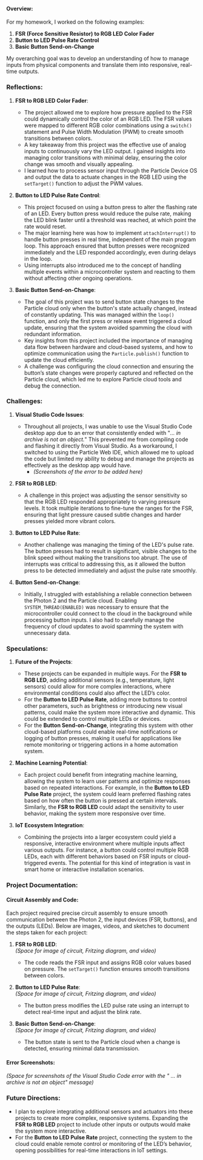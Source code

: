 #### Overview:
For my homework, I worked on the following examples:
1. **FSR (Force Sensitive Resistor) to RGB LED Color Fader**
2. **Button to LED Pulse Rate Control**
3. **Basic Button Send-on-Change**

My overarching goal was to develop an understanding of how to manage inputs from physical components and translate them into responsive, real-time outputs.


### Reflections:

1. **FSR to RGB LED Color Fader**:
   - The project allowed me to explore how pressure applied to the FSR could dynamically control the color of an RGB LED. The FSR values were mapped to different RGB color combinations using a `switch()` statement and Pulse Width Modulation (PWM) to create smooth transitions between colors.
   - A key takeaway from this project was the effective use of analog inputs to continuously vary the LED output. I gained insights into managing color transitions with minimal delay, ensuring the color change was smooth and visually appealing.
   - I learned how to process sensor input through the Particle Device OS and output the data to actuate changes in the RGB LED using the `setTarget()` function to adjust the PWM values.

2. **Button to LED Pulse Rate Control**:
   - This project focused on using a button press to alter the flashing rate of an LED. Every button press would reduce the pulse rate, making the LED blink faster until a threshold was reached, at which point the rate would reset.
   - The major learning here was how to implement `attachInterrupt()` to handle button presses in real time, independent of the main program loop. This approach ensured that button presses were recognized immediately and the LED responded accordingly, even during delays in the loop.
   - Using interrupts also introduced me to the concept of handling multiple events within a microcontroller system and reacting to them without affecting other ongoing operations.

3. **Basic Button Send-on-Change**:
   - The goal of this project was to send button state changes to the Particle cloud only when the button's state actually changed, instead of constantly updating. This was managed within the `loop()` function, and only the first press or release event triggered a cloud update, ensuring that the system avoided spamming the cloud with redundant information.
   - Key insights from this project included the importance of managing data flow between hardware and cloud-based systems, and how to optimize communication using the `Particle.publish()` function to update the cloud efficiently.
   - A challenge was configuring the cloud connection and ensuring the button’s state changes were properly captured and reflected on the Particle cloud, which led me to explore Particle cloud tools and debug the connection.


### Challenges:

1. **Visual Studio Code Issues**:
   - Throughout all projects, I was unable to use the Visual Studio Code desktop app due to an error that consistently ended with "*... in archive is not an object.*" This prevented me from compiling code and flashing it directly from Visual Studio. As a workaround, I switched to using the Particle Web IDE, which allowed me to upload the code but limited my ability to debug and manage the projects as effectively as the desktop app would have. 
     - *(Screenshots of the error to be added here)*

2. **FSR to RGB LED**:
   - A challenge in this project was adjusting the sensor sensitivity so that the RGB LED responded appropriately to varying pressure levels. It took multiple iterations to fine-tune the ranges for the FSR, ensuring that light pressure caused subtle changes and harder presses yielded more vibrant colors.

3. **Button to LED Pulse Rate**:
   - Another challenge was managing the timing of the LED's pulse rate. The button presses had to result in significant, visible changes to the blink speed without making the transitions too abrupt. The use of interrupts was critical to addressing this, as it allowed the button press to be detected immediately and adjust the pulse rate smoothly.

4. **Button Send-on-Change**:
   - Initially, I struggled with establishing a reliable connection between the Photon 2 and the Particle cloud. Enabling `SYSTEM_THREAD(ENABLED)` was necessary to ensure that the microcontroller could connect to the cloud in the background while processing button inputs. I also had to carefully manage the frequency of cloud updates to avoid spamming the system with unnecessary data.


### Speculations:

1. **Future of the Projects**:
   - These projects can be expanded in multiple ways. For the **FSR to RGB LED**, adding additional sensors (e.g., temperature, light sensors) could allow for more complex interactions, where environmental conditions could also affect the LED’s color.
   - For the **Button to LED Pulse Rate**, adding more buttons to control other parameters, such as brightness or introducing new visual patterns, could make the system more interactive and dynamic. This could be extended to control multiple LEDs or devices.
   - For the **Button Send-on-Change**, integrating this system with other cloud-based platforms could enable real-time notifications or logging of button presses, making it useful for applications like remote monitoring or triggering actions in a home automation system.

2. **Machine Learning Potential**:
   - Each project could benefit from integrating machine learning, allowing the system to learn user patterns and optimize responses based on repeated interactions. For example, in the **Button to LED Pulse Rate** project, the system could learn preferred flashing rates based on how often the button is pressed at certain intervals. Similarly, the **FSR to RGB LED** could adapt the sensitivity to user behavior, making the system more responsive over time.

3. **IoT Ecosystem Integration**:
   - Combining the projects into a larger ecosystem could yield a responsive, interactive environment where multiple inputs affect various outputs. For instance, a button could control multiple RGB LEDs, each with different behaviors based on FSR inputs or cloud-triggered events. The potential for this kind of integration is vast in smart home or interactive installation scenarios.


### Project Documentation:

#### Circuit Assembly and Code:
Each project required precise circuit assembly to ensure smooth communication between the Photon 2, the input devices (FSR, buttons), and the outputs (LEDs). Below are images, videos, and sketches to document the steps taken for each project:

1. **FSR to RGB LED**:  
   *(Space for image of circuit, Fritzing diagram, and video)*  
   
   - The code reads the FSR input and assigns RGB color values based on pressure. The `setTarget()` function ensures smooth transitions between colors.
   
2. **Button to LED Pulse Rate**:  
   *(Space for image of circuit, Fritzing diagram, and video)*  
   
   - The button press modifies the LED pulse rate using an interrupt to detect real-time input and adjust the blink rate.
   
3. **Basic Button Send-on-Change**:  
   *(Space for image of circuit, Fritzing diagram, and video)*  
   
   - The button state is sent to the Particle cloud when a change is detected, ensuring minimal data transmission.

#### Error Screenshots:  
*(Space for screenshots of the Visual Studio Code error with the " ... in archive is not an object" message)*


### Future Directions:
- I plan to explore integrating additional sensors and actuators into these projects to create more complex, responsive systems. Expanding the **FSR to RGB LED** project to include other inputs or outputs would make the system more interactive.
- For the **Button to LED Pulse Rate** project, connecting the system to the cloud could enable remote control or monitoring of the LED’s behavior, opening possibilities for real-time interactions in IoT settings.
